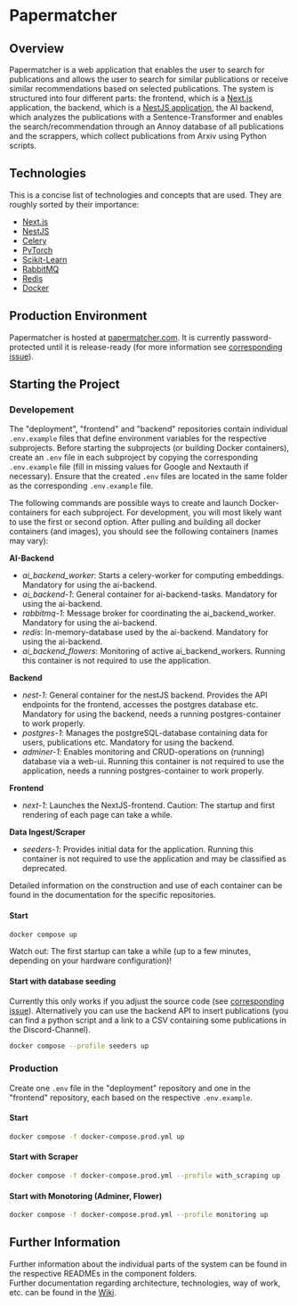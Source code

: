 # Papermatcher

## Overview

Papermatcher is a web application that enables the user to search for publications and allows the user to search for similar publications or receive similar recommendations based on selected publications. The system is structured into four different parts: the frontend, which is a [Next.js](https://nextjs.org/docs) application, the backend, which is a [NestJS application](https://docs.nestjs.com/), the AI backend, which analyzes the publications with a Sentence-Transformer and enables the search/recommendation through an Annoy database of all publications and the scrappers, which collect publications from Arxiv using Python scripts.

## Technologies

This is a concise list of technologies and concepts that are used. They are roughly sorted by their importance:

- [Next.js](https://nextjs.org/docs)
- [NestJS](https://docs.nestjs.com/)
- [Celery](https://docs.celeryq.dev/en/stable/#)
- [PyTorch](https://pytorch.org/)
- [Scikit-Learn](https://scikit-learn.org/stable/)
- [RabbitMQ](https://rabbitmq.com/)
- [Redis](https://redis.io/)
- [Docker](https://www.docker.com/)

## Production Environment

Papermatcher is hosted at [papermatcher.com](http://papermatcher.com). It is currently password-protected until it is release-ready (for more information see [corresponding issue](https://projectbase.medien.hs-duesseldorf.de/ki/publikationsempfehlung/frontend/-/issues/18)).

## Starting the Project

### Developement

The "deployment", "frontend" and "backend" repositories contain individual `.env.example` files that define environment variables for the respective subprojects. Before starting the subprojects (or building Docker containers), create an `.env` file in each subproject by copying the corresponding `.env.example` file (fill in missing values for Google and Nextauth if necessary). Ensure that the created `.env` files are located in the same folder as the corresponding `.env.example` file.

The following commands are possible ways to create and launch Docker-containers for each subproject. For development, you will most likely want to use the first or second option. After pulling and building all docker containers (and images), you should see the following containers (names may vary):

**AI-Backend**

- _ai_backend_worker_: Starts a celery-worker for computing embeddings. Mandatory for using the ai-backend.
- _ai_backend-1_: General container for ai-backend-tasks. Mandatory for using the ai-backend.
- _rabbitmq-1_: Message broker for coordinating the ai_backend_worker. Mandatory for using the ai-backend.
- _redis_: In-memory-database used by the ai-backend. Mandatory for using the ai-backend.
- _ai_backend_flowers_: Monitoring of active ai_backend_workers. Running this container is not required to use the application.

**Backend**

- _nest-1_: General container for the nestJS backend. Provides the API endpoints for the frontend, accesses the postgres database etc. Mandatory for using the backend, needs a running postgres-container to work properly.
- _postgres-1_: Manages the postgreSQL-database containing data for users, publications etc. Mandatory for using the backend.
- _adminer-1_: Enables monitoring and CRUD-operations on (running) database via a web-ui. Running this container is not required to use the application, needs a running postgres-container to work properly.

**Frontend**

- _next-1_: Launches the NextJS-frontend. Caution: The startup and first rendering of each page can take a while.

**Data Ingest/Scraper**

- _seeders-1_: Provides initial data for the application. Running this container is not required to use the application and may be classified as deprecated.

Detailed information on the construction and use of each container can be found in the documentation for the specific repositories.

#### Start

```bash
docker compose up
```

Watch out: The first startup can take a while (up to a few minutes, depending on your hardware configuration)!

#### Start with database seeding

Currently this only works if you adjust the source code (see [corresponding issue](https://projectbase.medien.hs-duesseldorf.de/ki/publikationsempfehlung/backend/-/issues/13)). Alternatively you can use the backend API to insert publications (you can find a python script and a link to a CSV containing some publications in the Discord-Channel).

```bash
docker compose --profile seeders up
```

### Production

Create one `.env` file in the "deployment" repository and one in the "frontend" repository, each based on the respective `.env.example`.

#### Start

```bash
docker compose -f docker-compose.prod.yml up
```

#### Start with Scraper

```bash
docker compose -f docker-compose.prod.yml --profile with_scraping up
```

#### Start with Monotoring (Adminer, Flower)

```bash
docker compose -f docker-compose.prod.yml --profile monitoring up
```

## Further Information

Further information about the individual parts of the system can be found in the respective READMEs in the component folders. \
Further documentation regarding architecture, technologies, way of work, etc. can be found in the [Wiki](https://projectbase.medien.hs-duesseldorf.de/ki/publikationsempfehlung/deployment/-/wikis/home).
